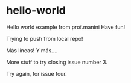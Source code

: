 # hello-world
Hello world example from prof.manini
Have fun!

Trying to push from local repo!

Más líneas!
Y más....

More stuff to try closing issue number 3.

Try again, for issue four.
